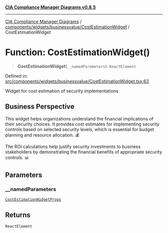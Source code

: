 [**CIA Compliance Manager Diagrams v0.8.5**](../../../../../README.md)

***

[CIA Compliance Manager Diagrams](../../../../../modules.md) / [components/widgets/businessvalue/CostEstimationWidget](../README.md) / CostEstimationWidget

# Function: CostEstimationWidget()

> **CostEstimationWidget**(`__namedParameters`): `ReactElement`

Defined in: [src/components/widgets/businessvalue/CostEstimationWidget.tsx:63](https://github.com/Hack23/cia-compliance-manager/blob/3ae0301247f765ba03c8c0fe645db4718bb8af76/src/components/widgets/businessvalue/CostEstimationWidget.tsx#L63)

Widget for cost estimation of security implementations

## Business Perspective

This widget helps organizations understand the financial implications of their security choices.
It provides cost estimates for implementing security controls based on selected security levels,
which is essential for budget planning and resource allocation. 💰

The ROI calculations help justify security investments to business stakeholders by
demonstrating the financial benefits of appropriate security controls. 📊

## Parameters

### \_\_namedParameters

[`CostEstimationWidgetProps`](../interfaces/CostEstimationWidgetProps.md)

## Returns

`ReactElement`
